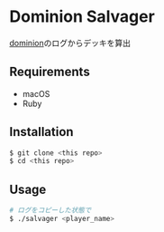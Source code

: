 # Dominion Salvager

[dominion](https://dominion.games/)のログからデッキを算出

## Requirements

- macOS
- Ruby

## Installation

```sh
$ git clone <this repo>
$ cd <this repo>
```

## Usage
```sh
# ログをコピーした状態で
$ ./salvager <player_name>
```
